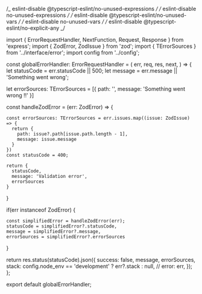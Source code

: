 /_ eslint-disable @typescript-eslint/no-unused-expressions _/
/_ eslint-disable no-unused-expressions _/
/_ eslint-disable @typescript-eslint/no-unused-vars _/
/_ eslint-disable no-unused-vars _/
/_ eslint-disable @typescript-eslint/no-explicit-any _/

import { ErrorRequestHandler, NextFunction, Request, Response } from 'express';
import { ZodError, ZodIssue } from 'zod';
import { TErrorSources } from '../interface/error';
import config from '../config';

const globalErrorHandler: ErrorRequestHandler = (
err,
req,
res,
next,
) => {
let statusCode = err.statusCode || 500;
let message = err.message || 'Something went wrong';

let errorSources: TErrorSources = [{
path: '',
message: 'Something went wrong !!'
}]

const handleZodError = (err: ZodError) => {

    const errorSources: TErrorSources = err.issues.map((issue: ZodIssue) => {
      return {
        path: issue?.path[issue.path.length - 1],
        message: issue.message
      }
    })
    const statusCode = 400;

    return {
      statusCode,
      message: 'Validation error',
      errorSources
    }

}

if(err instanceof ZodError) {

    const simplifiedError = handleZodError(err);
    statusCode = simplifiedError?.statusCode,
    message = simplifiedError?.message,
    errorSources = simplifiedError?.errorSources

}

return res.status(statusCode).json({
success: false,
message,
errorSources,
stack: config.node_env == 'development' ? err?.stack : null,
// error: err,
});
};

export default globalErrorHandler;
